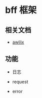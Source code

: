 # bff 框架

## 相关文档

- [awilix](https://github.com/jeffijoe/awilix)
  



## 功能

- 日志

- request

- error